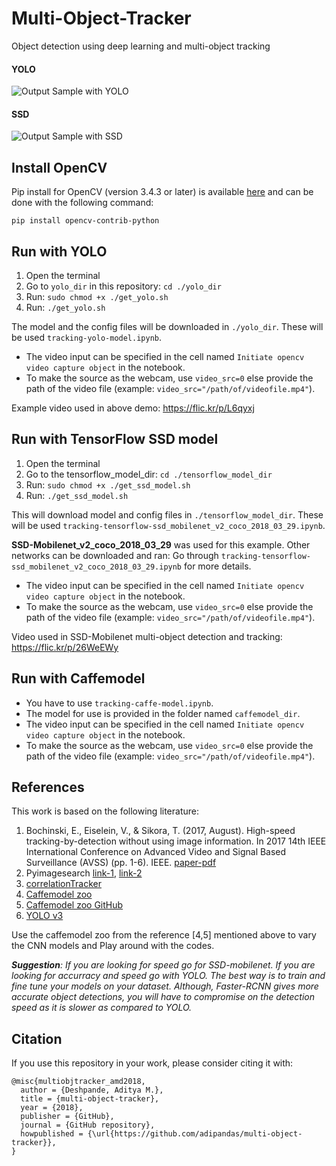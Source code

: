 [output_video_1]: ./assets/sample-output.gif "Sample Output with YOLO"
[output_video_2]: ./assets/sample-output-2.gif "Sample Output with SSD"

# Multi-Object-Tracker
Object detection using deep learning and multi-object tracking

#### YOLO
![Output Sample with YOLO][output_video_1]

#### SSD
![Output Sample with SSD][output_video_2]


## Install OpenCV
Pip install for OpenCV (version 3.4.3 or later) is available [here](https://pypi.org/project/opencv-python/) and can be done with the following command:

`pip install opencv-contrib-python`

## Run with YOLO

1. Open the terminal
2. Go to `yolo_dir` in this repository: `cd ./yolo_dir`
3. Run: `sudo chmod +x ./get_yolo.sh`
4. Run: `./get_yolo.sh`

The model and the config files will be downloaded in `./yolo_dir`. These will be used `tracking-yolo-model.ipynb`.

- The video input can be specified in the cell named `Initiate opencv video capture object` in the notebook.
- To make the source as the webcam, use `video_src=0` else provide the path of the video file (example: `video_src="/path/of/videofile.mp4"`).

Example video used in above demo: https://flic.kr/p/L6qyxj

## Run with TensorFlow SSD model

1. Open the terminal
2. Go to the tensorflow_model_dir: `cd ./tensorflow_model_dir`
3. Run: `sudo chmod +x ./get_ssd_model.sh`
4. Run: `./get_ssd_model.sh`

This will download model and config files in `./tensorflow_model_dir`. These will be used `tracking-tensorflow-ssd_mobilenet_v2_coco_2018_03_29.ipynb`.

**SSD-Mobilenet_v2_coco_2018_03_29** was used for this example.
Other networks can be downloaded and ran: Go through `tracking-tensorflow-ssd_mobilenet_v2_coco_2018_03_29.ipynb` for more details.

- The video input can be specified in the cell named `Initiate opencv video capture object` in the notebook.
- To make the source as the webcam, use `video_src=0` else provide the path of the video file (example: `video_src="/path/of/videofile.mp4"`).

Video used in SSD-Mobilenet multi-object detection and tracking: https://flic.kr/p/26WeEWy

## Run with Caffemodel
- You have to use `tracking-caffe-model.ipynb`.
- The model for use is provided in the folder named `caffemodel_dir`.
- The video input can be specified in the cell named `Initiate opencv video capture object` in the notebook.
- To make the source as the webcam, use `video_src=0` else provide the path of the video file (example: `video_src="/path/of/videofile.mp4"`).

## References
This work is based on the following literature:
1. Bochinski, E., Eiselein, V., & Sikora, T. (2017, August). High-speed tracking-by-detection without using image information. In 2017 14th IEEE International Conference on Advanced Video and Signal Based Surveillance (AVSS) (pp. 1-6). IEEE. [paper-pdf](http://elvera.nue.tu-berlin.de/files/1517Bochinski2017.pdf)
2. Pyimagesearch [link-1](https://www.pyimagesearch.com/2018/07/23/simple-object-tracking-with-opencv/), [link-2](https://www.pyimagesearch.com/2018/11/12/yolo-object-detection-with-opencv/)
3. [correlationTracker](https://github.com/Wenuka/correlationTracker)
4. [Caffemodel zoo](http://caffe.berkeleyvision.org/model_zoo.html)
5. [Caffemodel zoo GitHub](https://github.com/BVLC/caffe/tree/master/models)
6. [YOLO v3](https://pjreddie.com/media/files/papers/YOLOv3.pdf)

Use the caffemodel zoo from the reference [4,5] mentioned above to vary the CNN models and Play around with the codes.

***Suggestion**: If you are looking for speed go for SSD-mobilenet. If you are looking for accurracy and speed go with YOLO. The best way is to train and fine tune your models on your dataset. Although, Faster-RCNN gives more accurate object detections, you will have to compromise on the detection speed as it is slower as compared to YOLO.*


## Citation

If you use this repository in your work, please consider citing it with:
```
@misc{multiobjtracker_amd2018,
  author = {Deshpande, Aditya M.},
  title = {multi-object-tracker},
  year = {2018},
  publisher = {GitHub},
  journal = {GitHub repository},
  howpublished = {\url{https://github.com/adipandas/multi-object-tracker}},
}
```
